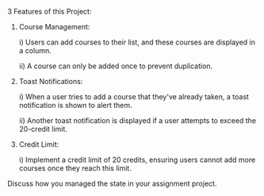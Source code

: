 3 Features of this Project:

1. Course Management:
   
   i) Users can add courses to their list, and these courses are    displayed in a column.
   
   ii) A course can only be added once to prevent duplication.

2. Toast Notifications:

   i) When a user tries to add a course that they've already taken, a toast notification is shown to alert them.

   ii) Another toast notification is displayed if a user attempts to exceed the 20-credit limit.

3. Credit Limit:

   i) Implement a credit limit of 20 credits, ensuring users cannot add more courses once they reach this limit.

Discuss how you managed the state in your assignment project.
